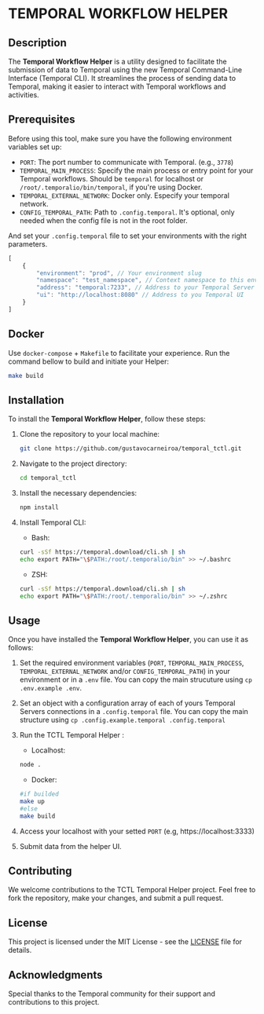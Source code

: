 # TEMPORAL WORKFLOW HELPER

## Description

The **Temporal Workflow Helper** is a utility designed to facilitate the submission of data to Temporal using the new Temporal Command-Line Interface (Temporal CLI). It streamlines the process of sending data to Temporal, making it easier to interact with Temporal workflows and activities.

## Prerequisites
Before using this tool, make sure you have the following environment variables set up:

- `PORT`: The port number to communicate with Temporal. (e.g., `3778`)
- `TEMPORAL_MAIN_PROCESS`: Specify the main process or entry point for your Temporal workflows. Should be `temporal` for localhost or `/root/.temporalio/bin/temporal`, if you're using Docker.
- `TEMPORAL_EXTERNAL_NETWORK`: Docker only. Especify your temporal network.
- `CONFIG_TEMPORAL_PATH`: Path to `.config.temporal`. It's optional, only needed when the config file is not in the root folder.

And set your `.config.temporal` file to set your environments with the right parameters.
```javascript
[
    {
        "environment": "prod", // Your environment slug
        "namespace": "test_namespace", // Context namespace to this environment
        "address": "temporal:7233", // Address to your Temporal Server
        "ui": "http://localhost:8080" // Address to you Temporal UI
    }
]
```

## Docker
Use `docker-compose` + `Makefile` to facilitate your experience. Run the command bellow to build and initiate your Helper:

```bash
make build
```

## Installation

To install the **Temporal Workflow Helper**, follow these steps:

1. Clone the repository to your local machine:

    ```bash
    git clone https://github.com/gustavocarneiroa/temporal_tctl.git
    ```

2. Navigate to the project directory:

    ```bash
    cd temporal_tctl
    ```

3. Install the necessary dependencies:

    ```bash
    npm install
    ```

4. Install Temporal CLI:
    - Bash:
    ```bash
    curl -sSf https://temporal.download/cli.sh | sh
    echo export PATH="\$PATH:/root/.temporalio/bin" >> ~/.bashrc
    ```
    - ZSH:
     ```bash
    curl -sSf https://temporal.download/cli.sh | sh
    echo export PATH="\$PATH:/root/.temporalio/bin" >> ~/.zshrc
    ```
## Usage

Once you have installed the **Temporal Workflow Helper**, you can use it as follows:

1. Set the required environment variables (`PORT`,  `TEMPORAL_MAIN_PROCESS`, `TEMPORAL_EXTERNAL_NETWORK` and/or `CONFIG_TEMPORAL_PATH`) in your environment or in a `.env` file. You can copy the main strucuture using `cp .env.example .env`.

2. Set an object with a configuration array of each of yours Temporal Servers connections in a `.config.temporal` file. You can copy the main structure using `cp .config.example.temporal .config.temporal`

3. Run the TCTL Temporal Helper :
    - Localhost:
    ```bash
    node .
    ```
    - Docker: 
    ```bash
    #if builded
    make up
    #else
    make build
    ```
4. Access your localhost with your setted `PORT` (e.g, https://localhost:3333)

5. Submit data from the helper UI.

## Contributing

We welcome contributions to the TCTL Temporal Helper project. Feel free to fork the repository, make your changes, and submit a pull request.

## License

This project is licensed under the MIT License - see the [LICENSE](LICENSE) file for details.

## Acknowledgments

Special thanks to the Temporal community for their support and contributions to this project.